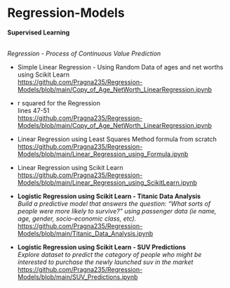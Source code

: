 # Regression-Models
**Supervised Learning**

<br>_Regression - Process of Continuous Value Prediction_

* Simple Linear Regression - Using Random Data of ages and net worths using Scikit Learn
<br> https://github.com/Pragna235/Regression-Models/blob/main/Copy_of_Age_NetWorth_LinearRegression.ipynb

* r squared for the Regression
<br> lines 47-51
<br> https://github.com/Pragna235/Regression-Models/blob/main/Copy_of_Age_NetWorth_LinearRegression.ipynb

* Linear Regression using Least Squares Method formula from scratch
<br> https://github.com/Pragna235/Regression-Models/blob/main/Linear_Regression_using_Formula.ipynb

* Linear Regression using Scikit Learn
<br> https://github.com/Pragna235/Regression-Models/blob/main/Linear_Regression_using_ScikitLearn.ipynb

* **Logistic Regression using Scikit Learn - Titanic Data Analysis**
<br> _Build a predictive model that answers the question: “What sorts of people were more likely to survive?” using passenger data (ie name, age, gender, socio-economic class, etc)._
<br> https://github.com/Pragna235/Regression-Models/blob/main/Titanic_Data_Analysis.ipynb

* **Logistic Regression using Scikit Learn - SUV Predictions**
<br> _Explore dataset to predict the category of people who might be interested to purchase the newly launched suv in the market_
<br>https://github.com/Pragna235/Regression-Models/blob/main/SUV_Predictions.ipynb

